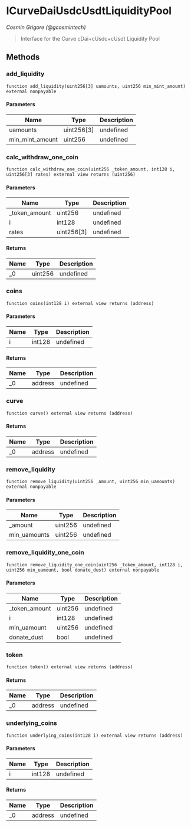 # ICurveDaiUsdcUsdtLiquidityPool

*Cosmin Grigore (@gcosmintech)*

> Interface for the Curve cDai+cUsdc+cUsdt Liquidity Pool





## Methods

### add_liquidity

```solidity
function add_liquidity(uint256[3] uamounts, uint256 min_mint_amount) external nonpayable
```





#### Parameters

| Name | Type | Description |
|---|---|---|
| uamounts | uint256[3] | undefined
| min_mint_amount | uint256 | undefined

### calc_withdraw_one_coin

```solidity
function calc_withdraw_one_coin(uint256 _token_amount, int128 i, uint256[3] rates) external view returns (uint256)
```





#### Parameters

| Name | Type | Description |
|---|---|---|
| _token_amount | uint256 | undefined
| i | int128 | undefined
| rates | uint256[3] | undefined

#### Returns

| Name | Type | Description |
|---|---|---|
| _0 | uint256 | undefined

### coins

```solidity
function coins(int128 i) external view returns (address)
```





#### Parameters

| Name | Type | Description |
|---|---|---|
| i | int128 | undefined

#### Returns

| Name | Type | Description |
|---|---|---|
| _0 | address | undefined

### curve

```solidity
function curve() external view returns (address)
```






#### Returns

| Name | Type | Description |
|---|---|---|
| _0 | address | undefined

### remove_liquidity

```solidity
function remove_liquidity(uint256 _amount, uint256 min_uamounts) external nonpayable
```





#### Parameters

| Name | Type | Description |
|---|---|---|
| _amount | uint256 | undefined
| min_uamounts | uint256 | undefined

### remove_liquidity_one_coin

```solidity
function remove_liquidity_one_coin(uint256 _token_amount, int128 i, uint256 min_uamount, bool donate_dust) external nonpayable
```





#### Parameters

| Name | Type | Description |
|---|---|---|
| _token_amount | uint256 | undefined
| i | int128 | undefined
| min_uamount | uint256 | undefined
| donate_dust | bool | undefined

### token

```solidity
function token() external view returns (address)
```






#### Returns

| Name | Type | Description |
|---|---|---|
| _0 | address | undefined

### underlying_coins

```solidity
function underlying_coins(int128 i) external view returns (address)
```





#### Parameters

| Name | Type | Description |
|---|---|---|
| i | int128 | undefined

#### Returns

| Name | Type | Description |
|---|---|---|
| _0 | address | undefined





